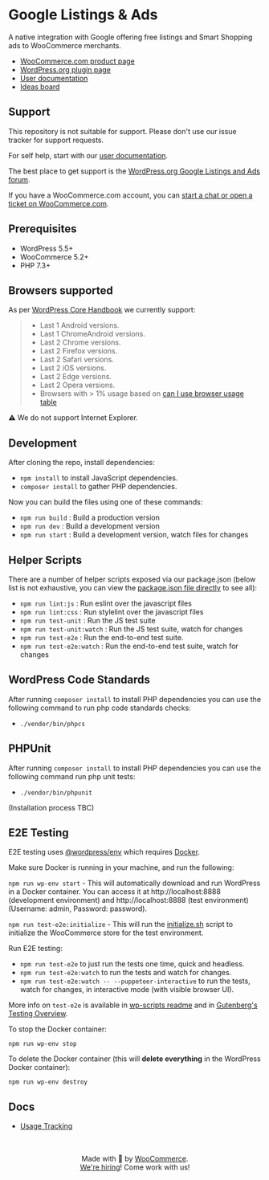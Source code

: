 # Google Listings & Ads

A native integration with Google offering free listings and Smart Shopping ads to WooCommerce merchants.

- [WooCommerce.com product page](https://woocommerce.com/products/google-listings-and-ads/)
- [WordPress.org plugin page](https://wordpress.org/plugins/google-listings-and-ads/)
- [User documentation](https://docs.woocommerce.com/document/google-listings-and-ads/)
- [Ideas board](https://ideas.woocommerce.com/forums/133476-woocommerce?category_id=403986)

## Support

This repository is not suitable for support. Please don't use our issue tracker for support requests.

For self help, start with our [user documentation](https://docs.woocommerce.com/document/google-listings-and-ads/).

The best place to get support is the [WordPress.org Google Listings and Ads forum](https://wordpress.org/support/plugin/google-listings-and-ads/).

If you have a WooCommerce.com account, you can [start a chat or open a ticket on WooCommerce.com](https://woocommerce.com/my-account/create-a-ticket/).

## Prerequisites

 - WordPress 5.5+
 - WooCommerce 5.2+
 - PHP 7.3+

## Browsers supported

As per [WordPress Core Handbook](https://make.wordpress.org/core/handbook/best-practices/browser-support/) we currently support:

> - Last 1 Android versions.
> - Last 1 ChromeAndroid versions.
> - Last 2 Chrome versions.
> - Last 2 Firefox versions.
> - Last 2 Safari versions.
> - Last 2 iOS versions.
> - Last 2 Edge versions.
> - Last 2 Opera versions.
> - Browsers with > 1% usage based on [can I use browser usage table](https://caniuse.com/usage-table)

:warning: We do not support Internet Explorer.

## Development

After cloning the repo, install dependencies:

 - `npm install` to install JavaScript dependencies.
 - `composer install` to gather PHP dependencies.

Now you can build the files using one of these commands:

 - `npm run build` : Build a production version
 - `npm run dev` : Build a development version
 - `npm run start` : Build a development version, watch files for changes

## Helper Scripts

There are a number of helper scripts exposed via our package.json (below list is not exhaustive, you can view the [package.json file directly](https://github.com/woocommerce/google-listings-and-ads/blob/trunk/package.json#L11) to see all):

 - `npm run lint:js` : Run eslint over the javascript files
 - `npm run lint:css` : Run stylelint over the javascript files
 - `npm run test-unit` : Run the JS test suite
 - `npm run test-unit:watch` : Run the JS test suite, watch for changes
 - `npm run test-e2e` : Run the end-to-end test suite.
 - `npm run test-e2e:watch` : Run the end-to-end test suite, watch for changes

## WordPress Code Standards

After running `composer install` to install PHP dependencies you can use the following command to run php code standards checks:

 - `./vendor/bin/phpcs`

## PHPUnit

After running `composer install` to install PHP dependencies you can use the following command run php unit tests:

 - `./vendor/bin/phpunit`

(Installation process TBC)

## E2E Testing

E2E testing uses [@wordpress/env](https://www.npmjs.com/package/@wordpress/env) which requires [Docker](https://www.docker.com/).

Make sure Docker is running in your machine, and run the following:

`npm run wp-env start` - This will automatically download and run WordPress in a Docker container. You can access it at http://localhost:8888 (development environment) and http://localhost:8888 (test environment) (Username: admin, Password: password).

`npm run test-e2e:initialize` - This will run the [initialize.sh](/tests/e2e/initialize.sh) script to initialize the WooCommerce store for the test environment.

Run E2E testing:

- `npm run test-e2e` to just run the tests one time, quick and headless.
- `npm run test-e2e:watch` to run the tests and watch for changes.
- `npm run test-e2e:watch -- --puppeteer-interactive` to run the tests, watch for changes, in interactive mode (with visible browser UI).

More info on `test-e2e` is available in [wp-scripts readme](https://github.com/WordPress/gutenberg/blob/master/packages/scripts/README.md#test-e2e) and in [Gutenberg's Testing Overview](https://github.com/WordPress/gutenberg/blob/master/docs/contributors/testing-overview.md#end-to-end-testing).

To stop the Docker container:

`npm run wp-env stop`

To delete the Docker container (this will **delete everything** in the WordPress Docker container):

`npm run wp-env destroy`

## Docs

* [Usage Tracking](./src/Tracking/README.md)

<p align="center">
	<br/><br/>
	Made with 💜 by <a href="https://woocommerce.com/">WooCommerce</a>.<br/>
	<a href="https://woocommerce.com/careers/">We're hiring</a>! Come work with us!
</p>
